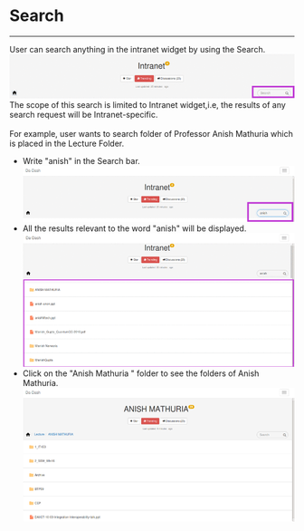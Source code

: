 # Search


---


User can search anything in the intranet widget by using the Search.
![](Search.png)
The scope of this search is limited to Intranet widget,i.e, the results of any search request will be Intranet-specific.<br/><br/>
For example, user wants to search folder of Professor Anish Mathuria which is placed in the Lecture Folder.
*  Write "anish" in the Search bar.
    ![](searchanish.png)
* All the results relevant to the word "anish" will be displayed.![](reasultanish.png)
* Click on the "Anish Mathuria " folder to see the folders of Anish Mathuria.
 ![](anishfinal.png)

